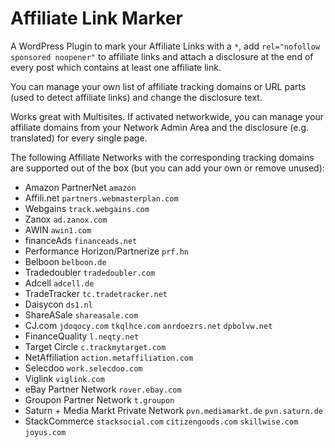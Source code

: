 # Affiliate Link Marker
A WordPress Plugin to mark your Affiliate Links with a `*`, add `rel="nofollow sponsored noopener"` to affiliate links and attach a disclosure at the end of every post which contains at least one affiliate link.

You can manage your own list of affiliate tracking domains or URL parts (used to detect affiliate links) and change the disclosure text.

Works great with Multisites. If activated networkwide, you can manage your affiliate domains from your Network Admin Area and the disclosure (e.g. translated) for every single page.

The following Affiliate Networks with the corresponding tracking domains are supported out of the box (but you can add your own or remove unused):

* Amazon PartnerNet `amazon`
* Affili.net `partners.webmasterplan.com`
* Webgains `track.webgains.com`
* Zanox `ad.zanox.com`
* AWIN `awin1.com`
* financeAds `financeads.net`
* Performance Horizon/Partnerize `prf.hn`
* Belboon `belboon.de`
* Tradedoubler `tradedoubler.com`
* Adcell `adcell.de`
* TradeTracker `tc.tradetracker.net`
* Daisycon `ds1.nl`
* ShareASale `shareasale.com`
* CJ.com `jdoqocy.com` `tkqlhce.com` `anrdoezrs.net` `dpbolvw.net`
* FinanceQuality `l.neqty.net`
* Target Circle `c.trackmytarget.com`
* NetAffiliation `action.metaffiliation.com`
* Selecdoo `work.selecdoo.com`
* Viglink `viglink.com`
* eBay Partner Network `rover.ebay.com`
* Groupon Partner Network `t.groupon`
* Saturn + Media Markt Private Network `pvn.mediamarkt.de` `pvn.saturn.de`
* StackCommerce `stacksocial.com` `citizengoods.com` `skillwise.com` `joyus.com`